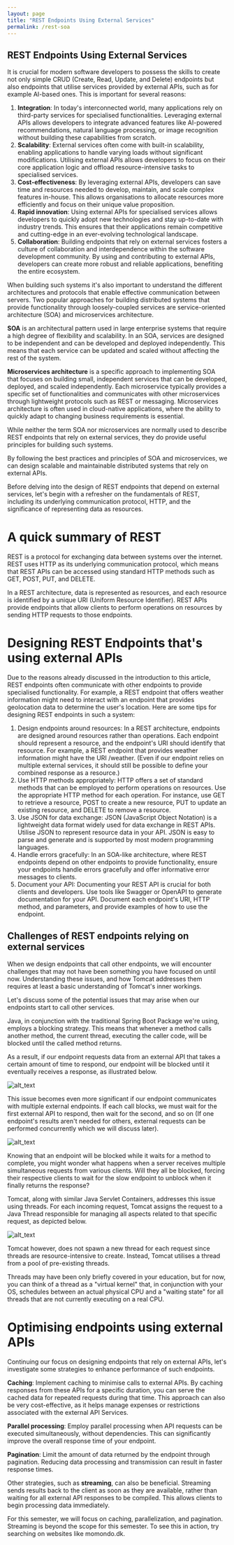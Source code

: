 ```yaml
---
layout: page
title: "REST Endpoints Using External Services"
permalink: /rest-soa
---
```

## REST Endpoints Using External Services

It is crucial for modern software developers to possess the skills to create not only simple CRUD (Create, Read, Update, and Delete) endpoints but also endpoints that utilise services provided by external APIs, such as for example AI-based ones. This is important for several reasons:



1. **Integration**: In today's interconnected world, many applications rely on third-party services for specialised functionalities. Leveraging external APIs allows developers to integrate advanced features like AI-powered recommendations, natural language processing, or image recognition without building these capabilities from scratch.
2. **Scalability**: External services often come with built-in scalability, enabling applications to handle varying loads without significant modifications. Utilising external APIs allows developers to focus on their core application logic and offload resource-intensive tasks to specialised services.
3. **Cost-effectiveness**: By leveraging external APIs, developers can save time and resources needed to develop, maintain, and scale complex features in-house. This allows organisations to allocate resources more efficiently and focus on their unique value proposition.
4. **Rapid innovation**: Using external APIs for specialised services allows developers to quickly adopt new technologies and stay up-to-date with industry trends. This ensures that their applications remain competitive and cutting-edge in an ever-evolving technological landscape.
5. **Collaboration**: Building endpoints that rely on external services fosters a culture of collaboration and interdependence within the software development community. By using and contributing to external APIs, developers can create more robust and reliable applications, benefiting the entire ecosystem.

When building such systems it's also important to understand the different architectures and protocols that enable effective communication between servers. Two popular approaches for building distributed systems that provide functionality through loosely-coupled services are service-oriented architecture (SOA) and microservices architecture.

**SOA** is an architectural pattern used in large enterprise systems that require a high degree of flexibility and scalability. In an SOA, services are designed to be independent and can be developed and deployed independently. This means that each service can be updated and scaled without affecting the rest of the system.

**Microservices architecture** is a specific approach to implementing SOA that focuses on building small, independent services that can be developed, deployed, and scaled independently. Each microservice typically provides a specific set of functionalities and communicates with other microservices through lightweight protocols such as REST or messaging. Microservices architecture is often used in cloud-native applications, where the ability to quickly adapt to changing business requirements is essential.

While neither the term SOA nor microservices are normally used to describe REST endpoints that rely on external services, they do provide useful principles for building such systems. 

By following the best practices and principles of SOA and microservices, we can design scalable and maintainable distributed systems that rely on external APIs.

Before delving into the design of REST endpoints that depend on external services, let's begin with a refresher on the fundamentals of REST, including its underlying communication protocol, HTTP, and the significance of representing data as resources.


# A quick summary of REST

REST is a protocol for exchanging data between systems over the internet. REST uses HTTP as its underlying communication protocol, which means that REST APIs can be accessed using standard HTTP methods such as GET, POST, PUT, and DELETE.

In a REST architecture, data is represented as resources, and each resource is identified by a unique URI (Uniform Resource Identifier). REST APIs provide endpoints that allow clients to perform operations on resources by sending HTTP requests to those endpoints.


# Designing REST Endpoints that's using external APIs

Due to the reasons already discussed in the introduction to this article, REST endpoints often communicate with other endpoints to provide specialised functionality. For example, a REST endpoint that offers weather information might need to interact with an endpoint that provides geolocation data to determine the user's location. Here are some tips for designing REST endpoints in such a system:



1. Design endpoints around resources: In a REST architecture, endpoints are designed around resources rather than operations. Each endpoint should represent a resource, and the endpoint's URI should identify that resource. For example, a REST endpoint that provides weather information might have the URI /weather. (Even if our endpoint relies on multiple external services, it should still be possible to define your combined response as a resource.)
2. Use HTTP methods appropriately: HTTP offers a set of standard methods that can be employed to perform operations on resources. Use the appropriate HTTP method for each operation. For instance, use GET to retrieve a resource, POST to create a new resource, PUT to update an existing resource, and DELETE to remove a resource.
3. Use JSON for data exchange: JSON (JavaScript Object Notation) is a lightweight data format widely used for data exchange in REST APIs. Utilise JSON to represent resource data in your API. JSON is easy to parse and generate and is supported by most modern programming languages.
4. Handle errors gracefully: In an SOA-like architecture, where REST endpoints depend on other endpoints to provide functionality, ensure your endpoints handle errors gracefully and offer informative error messages to clients.
5. Document your API: Documenting your REST API is crucial for both clients and developers. Use tools like Swagger or OpenAPI to generate documentation for your API. Document each endpoint's URI, HTTP method, and parameters, and provide examples of how to use the endpoint.


## Challenges of REST endpoints relying on external services

When we design endpoints that call other endpoints, we will encounter challenges that may not have been something you have focused on until now. Understanding these issues, and how Tomcat addresses them requires at least a basic understanding of Tomcat's inner workings. 

Let's discuss some of  the potential issues that may arise when our endpoints start to call other services.

Java, in conjunction with the traditional Spring Boot Package we're using, employs a blocking strategy. This means that whenever a method calls another method, the current thread, executing the caller code, will be blocked until the called method returns.

As a result, if our endpoint requests data from an external API that takes a certain amount of time to respond, our endpoint will be blocked until it eventually receives a response, as illustrated below.


![alt_text](fig1.PNG)


This issue becomes even more significant if our endpoint communicates with multiple external endpoints. If each call blocks, we must wait for the first external API to respond, then wait for the second, and so on (If one endpoint's results aren't needed for others, external requests can be performed concurrently which we will discuss later).

![alt_text](fig2.PNG)

Knowing that an endpoint will be blocked while it waits for a method to complete, you might wonder what happens when a server receives multiple simultaneous requests from various clients. Will they all be blocked, forcing their respective clients to wait for the slow endpoint to unblock when it finally returns the response?

Tomcat, along with similar Java Servlet Containers, addresses this issue using threads. For each incoming request, Tomcat assigns the request to a Java Thread responsible for managing all aspects related to that specific request, as depicted below.

![alt_text](fig3.PNG)

Tomcat however, does not spawn a new thread for each request since threads are resource-intensive to create. Instead, Tomcat utilises a thread from a pool of pre-existing threads.

Threads may have been only briefly covered in your education, but for now, you can think of a thread as a "virtual kernel" that, in conjunction with your OS, schedules between an actual physical CPU and a "waiting state" for all threads that are not currently executing on a real CPU.


# Optimising endpoints using external APIs

Continuing our focus on designing endpoints that rely on external APIs, let's investigate some strategies to enhance performance of such endpoints.

**Caching**: Implement caching to minimise calls to external APIs. By caching responses from these APIs for a specific duration, you can serve the cached data for repeated requests during that time. This approach can also be very  cost-effective, as it helps manage expenses or restrictions associated with the external API Services.

**Parallel processing**: Employ parallel processing when API requests can be executed simultaneously, without dependencies. This can significantly improve the overall response time of your endpoint.

**Pagination**: Limit the amount of data returned by the endpoint through pagination. Reducing data processing and transmission can result in faster response times.

Other strategies, such as **streaming**, can also be beneficial. Streaming sends results back to the client as soon as they are available, rather than waiting for all external API responses to be compiled. This allows clients to begin processing data immediately.

For this semester, we will focus on caching, parallelization, and pagination. Streaming is beyond the scope for this semester. To see this in action, try searching on websites like momondo.dk.
